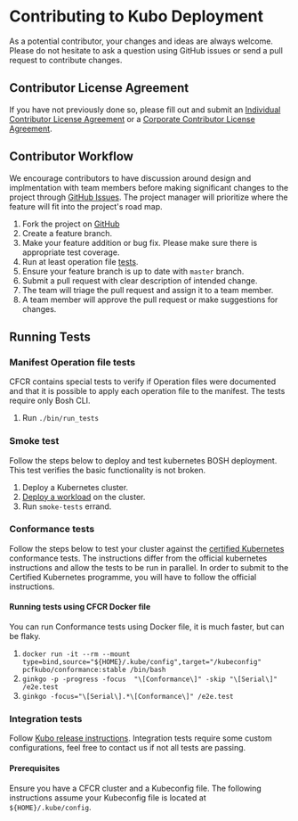 # Contributing to Kubo Deployment

As a potential contributor, your changes and ideas are always welcome. Please do not hesitate to ask a question using GitHub issues or send a pull request to contribute changes.

## Contributor License Agreement
If you have not previously done so, please fill out and submit an [Individual Contributor License Agreement](https://www.cloudfoundry.org/governance/cff_individual_cla/) or a [Corporate Contributor License Agreement](https://www.cloudfoundry.org/governance/cff_corporate_cla/).

## Contributor Workflow
We encourage contributors to have discussion around design and implmentation with team members before making significant changes to the project through [GitHub Issues](https://github.com/cloudfoundry-incubator/kubo-deployment/issues). The project manager will prioritize where the feature will fit into the project's road map.

1. Fork the project on [GitHub](https://github.com/cloudfoundry-incubator/kubo-deployment)
1. Create a feature branch.
1. Make your feature addition or bug fix. Please make sure there is appropriate test coverage.
1. Run at least operation file [tests](#running-tests).
1. Ensure your feature branch is up to date with `master` branch.
1. Submit a pull request with clear description of intended change.
1. The team will triage the pull request and assign it to a team member.
1. A team member will approve the pull request or make suggestions for changes.

## Running Tests

### Manifest Operation file tests

CFCR contains special tests to verify if Operation files were documented and that it is possible to apply each operation file to the manifest.
The tests require only Bosh CLI.

1. Run `./bin/run_tests`

### Smoke test

Follow the steps below to deploy and test kubernetes BOSH deployment. This test verifies the basic functionality is not broken.

1. Deploy a Kubernetes cluster.
1. [Deploy a workload](https://kubernetes.io/docs/tasks/run-application/run-stateless-application-deployment/) on the cluster.
1. Run `smoke-tests` errand.

### Conformance tests

Follow the steps below to test your cluster against the [certified Kubernetes](https://github.com/cncf/k8s-conformance) conformance tests.  The instructions differ from the official kubernetes instructions and allow the tests to be run in parallel.  In order to submit to the Certified Kubernetes programme, you will have to follow the official instructions.

#### Running tests using CFCR Docker file

You can run Conformance tests using Docker file, it is much faster, but can be flaky.

1. `docker run -it --rm --mount type=bind,source="${HOME}/.kube/config",target="/kubeconfig" pcfkubo/conformance:stable /bin/bash`
1. `ginkgo -p -progress -focus  "\[Conformance\]" -skip "\[Serial\]" /e2e.test`
1. `ginkgo -focus="\[Serial\].*\[Conformance\]" /e2e.test`

### Integration tests

Follow [Kubo release instructions](https://github.com/cloudfoundry-incubator/kubo-release/blob/master/CONTRIBUTING.md#integration-tests). Integration tests require some custom configurations, feel free to contact us if not all tests are passing.

#### Prerequisites

Ensure you have a CFCR cluster and a Kubeconfig file.  The following instructions assume your Kubeconfig file is located at `${HOME}/.kube/config`.
